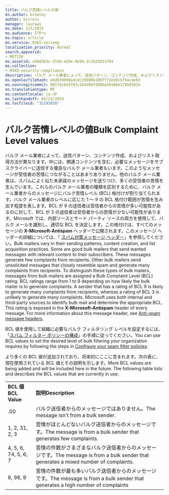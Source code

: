 ```yaml
---
title: バルク苦情レベルの値
ms.author: krowley
author: kccross
manager: laurawi
ms.date: 3/5/2015
ms.audience: ITPro
ms.topic: article
ms.service: O365-seccomp
localization_priority: Normal
search.appverid:
- MET150
ms.assetid: a5b03b3c-37dd-429e-8e9b-2c1b25031794
ms.collection:
- M365-security-compliance
description: バルク メール業者によって、送信パターン、コンテンツ作成、およびリスト取得方法が異なります。 中には、関連コンテンツを含む、必要なメッセージをサブスクライバーに送信する優良なバルク メール業者もいます。 このようなメッセージが受信者の苦情につながることはあまりありません。 他のバルク メール業者は、スパムによく似た未承諾のメッセージを送りつけ、多くの受信者の苦情を生んでいます。 これらのバルク メール業者の種類を区別するために、バルク メール業者からのメッセージにバルク苦情レベル (BCL) 格付けが割り当てられます。 バルク メール業者のレベルに応じた 1 ～ 9 の BCL 格付け範囲が苦情を生み出す程度を表します。 BCL が 9 の送信者は受信者からの苦情が多い可能性があるのに対して、BCL が 3 の送信者は受信者からの苦情が少ない可能性があります。 Microsoft では、内部ソースとサード パーティ ソースの両方を使用して、バルク メールを識別し、適切な BCL を決定します。 この格付けは、すべてのメッセージの X-Microsoft-Antispam ヘッダーで公開されます。 このメッセージ ヘッダーの詳細については、「 スパム対策メッセージ ヘッダー」を参照してください。
ms.openlocfilehash: e6d639098adc8c29b09b186ff72e38c5f5ac4e81
ms.sourcegitcommit: 0017dc6a5f81c165d9dfd88be39a6bb17856582e
ms.translationtype: MT
ms.contentlocale: ja-JP
ms.lasthandoff: 04/23/2019
ms.locfileid: "32243818"
---
```

# <a name="bulk-complaint-level-values"></a><span data-ttu-id="a2522-112">バルク苦情レベルの値</span><span class="sxs-lookup"><span data-stu-id="a2522-112">Bulk Complaint Level values</span></span>

<span data-ttu-id="a2522-p102">バルク メール業者によって、送信パターン、コンテンツ作成、およびリスト取得方法が異なります。中には、関連コンテンツを含む、必要なメッセージをサブスクライバーに送信する優良なバルク メール業者もいます。このようなメッセージが受信者の苦情につながることはあまりありません。他のバルク メール業者は、スパムによく似た未承諾のメッセージを送りつけ、多くの受信者の苦情を生んでいます。これらのバルク メール業者の種類を区別するために、バルク メール業者からのメッセージにバルク苦情レベル (BCL) 格付けが割り当てられます。バルク メール業者のレベルに応じた 1 ～ 9 の BCL 格付け範囲が苦情を生み出す程度を表します。BCL が 9 の送信者は受信者からの苦情が多い可能性があるのに対して、BCL が 3 の送信者は受信者からの苦情が少ない可能性があります。Microsoft では、内部ソースとサード パーティ ソースの両方を使用して、バルク メールを識別し、適切な BCL を決定します。この格付けは、すべてのメッセージの **X-Microsoft-Antispam** ヘッダーで公開されます。このメッセージ ヘッダーの詳細については、「 [スパム対策メッセージ ヘッダー](anti-spam-message-headers.md)」を参照してください。</span><span class="sxs-lookup"><span data-stu-id="a2522-p102">Bulk mailers vary in their sending patterns, content creation, and list acquisition practices. Some are good bulk mailers that send wanted messages with relevant content to their subscribers. These messages generate few complaints from recipients. Other bulk mailers send unsolicited messages that closely resemble spam and generate many complaints from recipients. To distinguish these types of bulk mailers, messages from bulk mailers are assigned a Bulk Complaint Level (BCL) rating. BCL ratings range from 1 to 9 depending on how likely the bulk mailer is to generate complaints. A sender that has a rating of BCL 9 is likely to generate many complaints from recipients, whereas a rating of BCL 3 is unlikely to generate many complaints. Microsoft uses both internal and third-party sources to identify bulk mail and determine the appropriate BCL. This rating is exposed in the **X-Microsoft-Antispam** header of every message. For more information about this message header, see [Anti-spam message headers](anti-spam-message-headers.md).</span></span> 
  
<span data-ttu-id="a2522-123">BCL 値を使用して組織に必要なバルク フィルタリング レベルを設定するには、「[スパム フィルター ポリシーの構成](configure-your-spam-filter-policies.md)」の手順に従ってください。</span><span class="sxs-lookup"><span data-stu-id="a2522-123">You can use BCL values to set the desired level of bulk filtering your organization requires by following the steps in [Configure your spam filter policies](configure-your-spam-filter-policies.md).</span></span>
  
<span data-ttu-id="a2522-p103">より多くの BCL 値が追加されており、将来的にここに含まれます。次の表に、現在使用されている BCL 値とその説明を示します。</span><span class="sxs-lookup"><span data-stu-id="a2522-p103">More BCL values are being added and will be included here in the future. The following table lists and describes the BCL values that are currently in use.</span></span>
  
|||
|:-----|:-----|
|<span data-ttu-id="a2522-126">**BCL 値**</span><span class="sxs-lookup"><span data-stu-id="a2522-126">**BCL Value**</span></span> <br/> |<span data-ttu-id="a2522-127">**説明**</span><span class="sxs-lookup"><span data-stu-id="a2522-127">**Description**</span></span> <br/> |
|<span data-ttu-id="a2522-128">.0</span><span class="sxs-lookup"><span data-stu-id="a2522-128">0</span></span>  <br/> |<span data-ttu-id="a2522-129">バルク送信者からのメッセージではありません。</span><span class="sxs-lookup"><span data-stu-id="a2522-129">The message isn't from a bulk sender.</span></span>  <br/> |
|<span data-ttu-id="a2522-130">1, 2, 3</span><span class="sxs-lookup"><span data-stu-id="a2522-130">1, 2, 3</span></span>  <br/> |<span data-ttu-id="a2522-131">苦情がほとんどないバルク送信者からのメッセージです。</span><span class="sxs-lookup"><span data-stu-id="a2522-131">The message is from a bulk sender that generates few complaints.</span></span>  <br/> |
|<span data-ttu-id="a2522-132">4, 5, 6, 7</span><span class="sxs-lookup"><span data-stu-id="a2522-132">4, 5, 6, 7</span></span>  <br/> |<span data-ttu-id="a2522-133">苦情の件数がさまざまなバルク送信者からのメッセージです。</span><span class="sxs-lookup"><span data-stu-id="a2522-133">The message is from a bulk sender that generates a mixed number of complaints.</span></span>  <br/> |
|<span data-ttu-id="a2522-134">8, 9</span><span class="sxs-lookup"><span data-stu-id="a2522-134">8, 9</span></span>  <br/> |<span data-ttu-id="a2522-135">苦情の件数が最も多いバルク送信者からのメッセージです。</span><span class="sxs-lookup"><span data-stu-id="a2522-135">The message is from a bulk sender that generates a high number of complaints</span></span>  <br/> |
   

